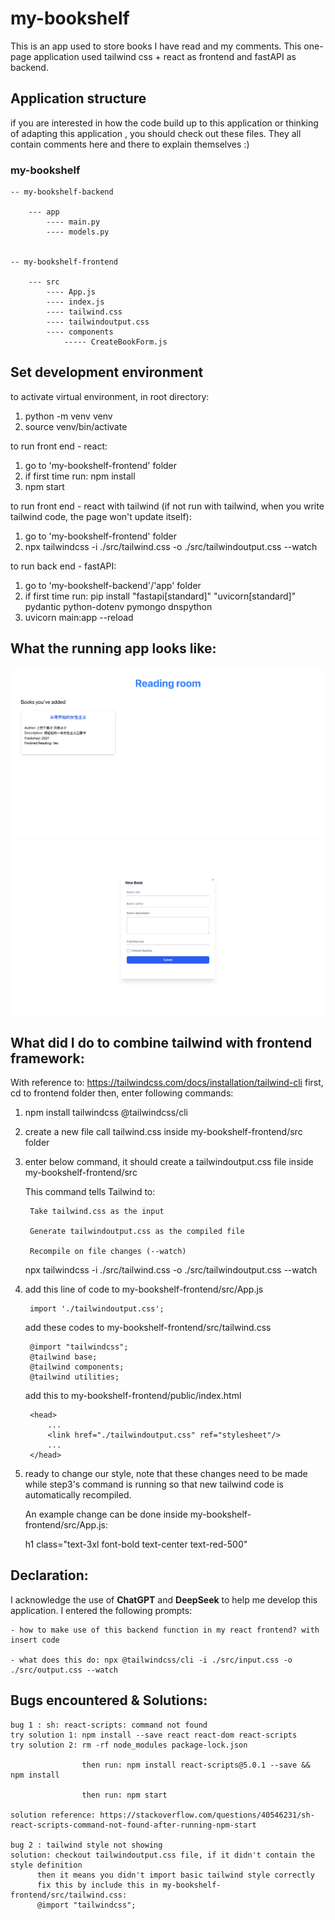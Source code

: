 # my-bookshelf

This is an app used to store books I have read and my comments.
This one-page application used tailwind css + react as frontend and fastAPI as backend.

## Application structure

if you are interested in how the code build up to this application or thinking of
adapting this application , you should check out these files. They all contain
comments here and there to explain themselves :)

### my-bookshelf

  
    -- my-bookshelf-backend

        --- app 
            ---- main.py
            ---- models.py


    -- my-bookshelf-frontend

        --- src
            ---- App.js
            ---- index.js
            ---- tailwind.css
            ---- tailwindoutput.css
            ---- components
                ----- CreateBookForm.js
    


## Set development environment
to activate virtual environment, in root directory:
1. python -m venv venv 
2. source venv/bin/activate

to run front end - react:
1. go to 'my-bookshelf-frontend' folder
2. if first time run: npm install
2. npm start

to run front end - react with tailwind (if not run with tailwind, when you write
tailwind code, the page won't update itself):
1. go to 'my-bookshelf-frontend' folder
2. npx tailwindcss -i ./src/tailwind.css -o ./src/tailwindoutput.css --watch

to run back end - fastAPI:
1. go to 'my-bookshelf-backend'/'app' folder
2. if first time run: pip install "fastapi[standard]" "uvicorn[standard]" pydantic python-dotenv pymongo dnspython
2. uvicorn main:app --reload



## What the running app looks like:
![Alt text](homepage.png)
![Alt text](createNewBookForm.png)


## What did I do to combine tailwind with frontend framework:
With reference to: https://tailwindcss.com/docs/installation/tailwind-cli
first, cd to frontend folder
then, enter following commands: 
1. npm install tailwindcss @tailwindcss/cli
2. create a new file call tailwind.css inside my-bookshelf-frontend/src folder
3. enter below command, it should create a tailwindoutput.css file inside my-bookshelf-frontend/src
   
    This command tells Tailwind to:
   
        Take tailwind.css as the input
   
        Generate tailwindoutput.css as the compiled file
   
        Recompile on file changes (--watch)

    npx tailwindcss -i ./src/tailwind.css -o ./src/tailwindoutput.css --watch

5. add this line of code to my-bookshelf-frontend/src/App.js
   
        import './tailwindoutput.css';
   
    add these codes to my-bookshelf-frontend/src/tailwind.css
   
        @import "tailwindcss";
        @tailwind base;
        @tailwind components;
        @tailwind utilities;
   
    add this to my-bookshelf-frontend/public/index.html
   
        <head>
            ...
            <link href="./tailwindoutput.css" ref="stylesheet"/>
            ...
        </head>
   

7. ready to change our style, note that these changes need to be made while step3's command
   is running so that new tailwind code is automatically recompiled.
   
   An example change can be done inside my-bookshelf-frontend/src/App.js:
   
   h1 class="text-3xl font-bold text-center text-red-500"
   


## Declaration:

I acknowledge the use of **ChatGPT** and **DeepSeek** to help me develop this application.
I entered the following prompts: 

    - how to make use of this backend function in my react frontend? with insert code
    
    - what does this do: npx @tailwindcss/cli -i ./src/input.css -o ./src/output.css --watch
    


## Bugs encountered & Solutions:
    bug 1 : sh: react-scripts: command not found
    try solution 1: npm install --save react react-dom react-scripts
    try solution 2: rm -rf node_modules package-lock.json 
                    
                    then run: npm install react-scripts@5.0.1 --save && npm install
                    
                    then run: npm start

    solution reference: https://stackoverflow.com/questions/40546231/sh-react-scripts-command-not-found-after-running-npm-start

    bug 2 : tailwind style not showing
    solution: checkout tailwindoutput.css file, if it didn't contain the style definition
          then it means you didn't import basic tailwind style correctly
          fix this by include this in my-bookshelf-frontend/src/tailwind.css: 
          @import "tailwindcss";
